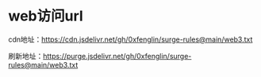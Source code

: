 # web访问url
cdn地址：https://cdn.jsdelivr.net/gh/0xfenglin/surge-rules@main/web3.txt

刷新地址：https://purge.jsdelivr.net/gh/0xfenglin/surge-rules@main/web3.txt
